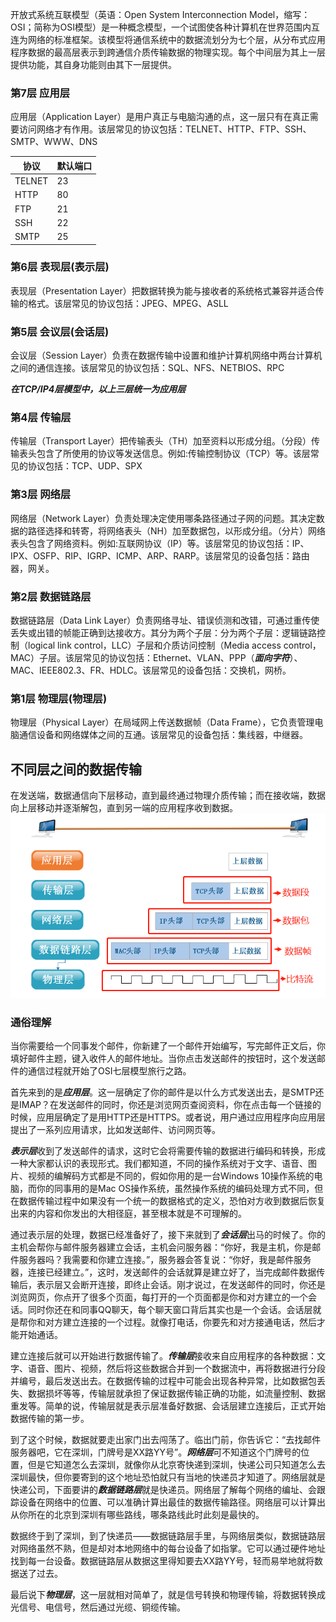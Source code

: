 开放式系统互联模型（英语：Open System Interconnection Model，缩写：OSI；简称为OSI模型）是一种概念模型，一个试图使各种计算机在世界范围内互连为网络的标准框架。该模型将通信系统中的数据流划分为七个层，从分布式应用程序数据的最高层表示到跨通信介质传输数据的物理实现。每个中间层为其上一层提供功能，其自身功能则由其下一层提供。

### 第7层 应用层
应用层（Application Layer）是用户真正与电脑沟通的点，这一层只有在真正需要访问网络才有作用。该层常见的协议包括：TELNET、HTTP、FTP、SSH、SMTP、WWW、DNS  

| 协议 | 默认端口 |
| --- | --- |
| TELNET | 23 |
| HTTP | 80 |  
| FTP | 21 |  
| SSH | 22 |  
| SMTP | 25 |  

### 第6层 表现层(表示层)
表现层（Presentation Layer）把数据转换为能与接收者的系统格式兼容并适合传输的格式。该层常见的协议包括：JPEG、MPEG、ASLL

### 第5层 会议层(会话层)
会议层（Session Layer）负责在数据传输中设置和维护计算机网络中两台计算机之间的通信连接。该层常见的协议包括：SQL、NFS、NETBIOS、RPC 

***在TCP/IP4层模型中，以上三层统一为应用层***

### 第4层 传输层
传输层（Transport Layer）把传输表头（TH）加至资料以形成分组。（分段）传输表头包含了所使用的协议等发送信息。例如:传输控制协议（TCP）等。该层常见的协议包括：TCP、UDP、SPX

### 第3层 网络层
网络层（Network Layer）负责处理决定使用哪条路径通过子网的问题。其决定数据的路径选择和转寄，将网络表头（NH）加至数据包，以形成分组。（分片）网络表头包含了网络资料。例如:互联网协议（IP）等。该层常见的协议包括：IP、IPX、OSFP、RIP、IGRP、ICMP、ARP、RARP。该层常见的设备包括：路由器，网关。 

### 第2层 数据链路层
数据链路层（Data Link Layer）负责网络寻址、错误侦测和改错，可通过重传使丢失或出错的帧能正确到达接收方。其分为两个子层：分为两个子层：逻辑链路控制（logical link control，LLC）子层和介质访问控制（Media access control，MAC）子层。该层常见的协议包括：Ethernet、VLAN、PPP（***面向字符***）、MAC、IEEE802.3、FR、HDLC。该层常见的设备包括：交换机，网桥。

### 第1层 物理层(物理层)
物理层（Physical Layer）在局域网上传送数据帧（Data Frame），它负责管理电脑通信设备和网络媒体之间的互通。该层常见的设备包括：集线器，中继器。

## 不同层之间的数据传输
在发送端，数据通信向下层移动，直到最终通过物理介质传输；而在接收端，数据向上层移动并逐渐解包，直到另一端的应用程序收到数据。
![数据传输中的数据封装](https://github.com/ZhengyuanHan/CS/blob/main/img/%E6%95%B0%E6%8D%AE%E4%BC%A0%E8%BE%93%E4%B8%AD%E7%9A%84%E6%95%B0%E6%8D%AE%E5%B0%81%E8%A3%85.png)
### 通俗理解
当你需要给一个同事发个邮件，你新建了一个邮件开始编写，写完邮件正文后，你填好邮件主题，键入收件人的邮件地址。当你点击发送邮件的按钮时，这个发送邮件的通信过程就开始了OSI七层模型旅行之路。

首先来到的是***应用层***。这一层确定了你的邮件是以什么方式发送出去，是SMTP还是IMAP？在发送邮件的同时，你还是浏览网页查阅资料，你在点击每一个链接的时候，应用层确定了是用HTTP还是HTTPS。或者说，用户通过应用程序向应用层提出了一系列应用请求，比如发送邮件、访问网页等。

***表示层***收到了发送邮件的请求，这时它会将需要传输的数据进行编码和转换，形成一种大家都认识的表现形式。我们都知道，不同的操作系统对于文字、语音、图片、视频的编解码方式都是不同的，假如你用的是一台Windows 10操作系统的电脑，而你的同事用的是Mac OS操作系统，虽然操作系统的编码处理方式不同，但在数据传输过程中如果没有一个统一的数据格式的定义，恐怕对方收到数据后恢复出来的内容和你发出的大相径庭，甚至根本就是不可理解的。

通过表示层的处理，数据已经准备好了，接下来就到了***会话层***出马的时候了。你的主机会帮你与邮件服务器建立会话，主机会问服务器：“你好，我是主机，你是邮件服务器吗？我需要和你建立连接。”，服务器会答复说：“你好，我是邮件服务器，连接已经建立。”，这时，发送邮件的会话就算是建立好了，当完成邮件数据传输后，表示层又会断开连接，即终止会话。刚才说过，在发送邮件的同时，你还是浏览网页，你点开了很多个页面，每打开的一个页面都是你和对方建立的一个会话。同时你还在和同事QQ聊天，每个聊天窗口背后其实也是一个会话。会话层就是帮你和对方建立连接的一个过程。就像打电话，你要先和对方接通电话，然后才能开始通话。

建立连接后就可以开始进行数据传输了。***传输层***接收来自应用程序的各种数据：文字、语音、图片、视频，然后将这些数据合并到一个数据流中，再将数据进行分段并编号，最后发送出去。在数据传输的过程中可能会出现各种异常，比如数据包丢失、数据损坏等等，传输层就承担了保证数据传输正确的功能，如流量控制、数据重发等。简单的说，传输层就是表示层准备好数据、会话层建立连接后，正式开始数据传输的第一步。

到了这个时候，数据就要走出家门出去闯荡了。临出门前，你告诉它：“去找邮件服务器吧，它在深圳，门牌号是XX路YY号”。***网络层***可不知道这个门牌号的位置，但是它知道怎么去深圳，就像你从北京寄快递到深圳，快递公司只知道怎么去深圳最快，但你要寄到的这个地址恐怕就只有当地的快递员才知道了。网络层就是快递公司，下面要讲的***数据链路层***就是快递员。网络层了解每个网络的编址、会跟踪设备在网络中的位置、可以准确计算出最佳的数据传输路径。网络层可以计算出从你所在的北京到深圳有哪些路线，哪条路线此时此刻是最快的。

数据终于到了深圳，到了快递员——数据链路层手里，与网络层类似，数据链路层对网络虽然不熟，但是却对本地网络中的每台设备了如指掌。它可以通过硬件地址找到每一台设备。数据链路层从数据这里得知要去XX路YY号，轻而易举地就将数据送了过去。

最后说下***物理层***，这一层就相对简单了，就是信号转换和物理传输，将数据转换成光信号、电信号，然后通过光缆、铜缆传输。
